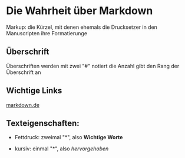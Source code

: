 # Die Wahrheit über Markdown

Markup: die Kürzel, mit denen ehemals die Drucksetzer in den
Manuscripten ihre Formatierunge

## Überschrift

Überschriften werden mit zwei "#" notiert die Anzahl gibt den Rang der Überschrift an

## Wichtige Links

[markdown.de](https://markdown.de)

## Texteigenschaften:

- Fettdruck: zweimal "*",
also **Wichtige Worte**

- kursiv: einmal "*", also *hervorgehoben*